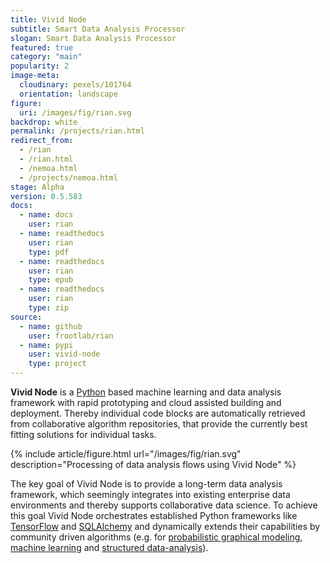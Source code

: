 ```yaml
---
title: Vivid Node
subtitle: Smart Data Analysis Processor
slogan: Smart Data Analysis Processor
featured: true
category: "main"
popularity: 2
image-meta:
  cloudinary: pexels/101764
  orientation: landscape
figure:
  uri: /images/fig/rian.svg
backdrop: white
permalink: /projects/rian.html
redirect_from:
  - /rian
  - /rian.html
  - /nemoa.html
  - /projects/nemoa.html
stage: Alpha
version: 0.5.583
docs:
  - name: docs
    user: rian
  - name: readthedocs
    user: rian
    type: pdf
  - name: readthedocs
    user: rian
    type: epub
  - name: readthedocs
    user: rian
    type: zip
source:
  - name: github
    user: frootlab/rian
  - name: pypi
    user: vivid-node
    type: project
---
```


**Vivid Node** is a [Python](https://www.python.org/) based machine learning and
data analysis framework with rapid prototyping and cloud assisted building and
deployment. Thereby individual code blocks are automatically retrieved from
collaborative algorithm repositories, that provide the currently best fitting
solutions for individual tasks.

{% include article/figure.html url="/images/fig/rian.svg"
  description="Processing of data analysis flows using Vivid Node" %}

The key goal of Vivid Node is to provide a long-term data analysis framework, which
seemingly integrates into existing enterprise data environments and thereby
supports collaborative data science. To achieve this goal Vivid Node
orchestrates established Python frameworks like
[TensorFlow](https://www.tensorflow.org/) and
[SQLAlchemy](https://www.sqlalchemy.org/) and dynamically extends their
capabilities by community driven algorithms (e.g. for [probabilistic graphical
modeling](https://en.wikipedia.org/wiki/Graphical_model), [machine
learning](https://en.wikipedia.org/wiki/Machine_learning) and [structured
data-analysis](https://en.wikipedia.org/wiki/Structured_data_analysis_(statistics))).
